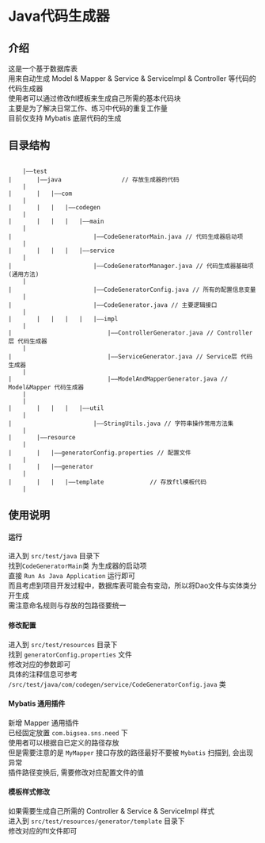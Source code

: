 # Java代码生成器
## 介绍
这是一个基于数据库表<br/>用来自动生成 Model & Mapper & Service & ServiceImpl & Controller 等代码的代码生成器<br/>
使用者可以通过修改ftl模板来生成自己所需的基本代码块<br/>
主要是为了解决日常工作、练习中代码的重复工作量<br/>
目前仅支持 Mybatis 底层代码的生成

## 目录结构
```

	|——test
|		|——java					// 存放生成器的代码
	|
|		|	|——com
	|
|		|	|	|——codegen
	|
|		|	|	|	|——main
	|
|						|——CodeGeneratorMain.java // 代码生成器启动项
	|
|		|	|	|	|——service
	|
|						|——CodeGeneratorManager.java // 代码生成器基础项 (通用方法)
	|
|						|——CodeGeneratorConfig.java // 所有的配置信息变量
	|
|						|——CodeGenerator.java // 主要逻辑接口
	|
|		|	|	|	|	|——impl
	|
|							|——ControllerGenerator.java // Controller层 代码生成器
	|
|							|——ServiceGenerator.java // Service层 代码生成器
	|
|							|——ModelAndMapperGenerator.java // Model&Mapper 代码生成器
	|
	|
|		|	|	|	|——util
	|
|						|——StringUtils.java // 字符串操作常用方法集
	|
|		|——resource
	|
|		|	|——generatorConfig.properties // 配置文件
	|
|		|	|——generator
	|
|		|	|	|——template				// 存放ftl模板代码
	|		
```

## 使用说明
#### 运行
进入到 `src/test/java` 目录下<br />
找到`CodeGeneratorMain`类 为生成器的启动项<br />
直接 `Run As Java Application` 运行即可<br />
而且考虑到项目开发过程中，数据库表可能会有变动，所以将Dao文件与实体类分开生成<br />
需注意命名规则与存放的包路径要统一

#### 修改配置
进入到 `src/test/resources` 目录下<br />
找到 `generatorConfig.properties` 文件<br />
修改对应的参数即可<br />
具体的注释信息可参考 `/src/test/java/com/codegen/service/CodeGeneratorConfig.java` 类<br />

#### Mybatis 通用插件
新增 Mapper 通用插件<br />
已经固定放置 `com.bigsea.sns.need` 下 <br />
使用者可以根据自已定义的路径存放<br/>
但是需要注意的是 `MyMapper` 接口存放的路径最好不要被 `Mybatis` 扫描到, 会出现异常<br />
插件路径变换后, 需要修改对应配置文件的值<br />


#### 模板样式修改
如果需要生成自己所需的 Controller & Service & ServiceImpl 样式<br/>
进入到 `src/test/resources/generator/template` 目录下<br />
修改对应的ftl文件即可





